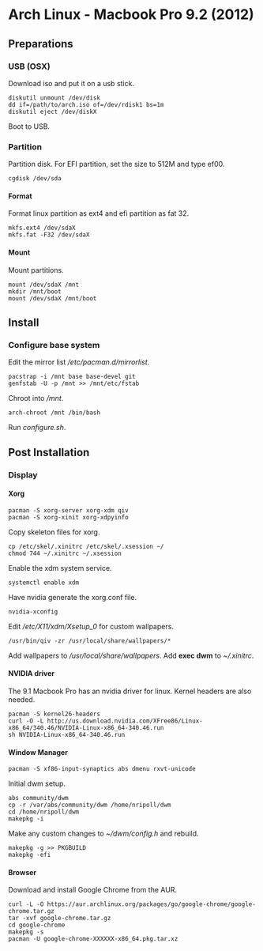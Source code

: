 # Arch Linux - Macbook Pro 9.2 (2012)

## Preparations

### USB (OSX)

Download iso and put it on a usb stick.

    diskutil unmount /dev/disk
    dd if=/path/to/arch.iso of=/dev/rdisk1 bs=1m
    diskutil eject /dev/diskX

Boot to USB.

### Partition

Partition disk. For EFI partition, set the size to 512M and type ef00.

    cgdisk /dev/sda

#### Format

Format linux partition as ext4 and efi partition as fat 32.

    mkfs.ext4 /dev/sdaX
    mkfs.fat -F32 /dev/sdaX

#### Mount

Mount partitions.

    mount /dev/sdaX /mnt
    mkdir /mnt/boot
    mount /dev/sdaX /mnt/boot

## Install

### Configure base system

Edit the mirror list */etc/pacman.d/mirrorlist*.

    pacstrap -i /mnt base base-devel git
    genfstab -U -p /mnt >> /mnt/etc/fstab

Chroot into */mnt*.

    arch-chroot /mnt /bin/bash

Run *configure.sh*.

## Post Installation

### Display

#### Xorg

    pacman -S xorg-server xorg-xdm qiv
    pacman -S xorg-xinit xorg-xdpyinfo
	
Copy skeleton files for xorg. 

    cp /etc/skel/.xinitrc /etc/skel/.xsession ~/
    chmod 744 ~/.xinitrc ~/.xsession

Enable the xdm system service.

    systemctl enable xdm

Have nvidia generate the xorg.conf file.

    nvidia-xconfig

Edit */etc/X11/xdm/Xsetup_0* for custom wallpapers. 

    /usr/bin/qiv -zr /usr/local/share/wallpapers/*

Add wallpapers to */usr/local/share/wallpapers*.
Add **exec dwm** to *~/.xinitrc*.

#### NVIDIA driver

The 9.1 Macbook Pro has an nvidia driver for linux. Kernel headers are also needed.

    pacman -S kernel26-headers
    curl -O -L http://us.download.nvidia.com/XFree86/Linux-x86_64/340.46/NVIDIA-Linux-x86_64-340.46.run
    sh NVIDIA-Linux-x86_64-340.46.run

#### Window Manager

    pacman -S xf86-input-synaptics abs dmenu rxvt-unicode 

Initial dwm setup. 

    abs community/dwm
    cp -r /var/abs/community/dwm /home/nripoll/dwm
    cd /home/nripoll/dwm
    makepkg -i

Make any custom changes to *~/dwm/config.h* and rebuild.

    makepkg -g >> PKGBUILD
    makepkg -efi

#### Browser

Download and install Google Chrome from the AUR.

    curl -L -O https://aur.archlinux.org/packages/go/google-chrome/google-chrome.tar.gz
    tar -xvf google-chrome.tar.gz
    cd google-chrome
    makepkg -s
    pacman -U google-chrome-XXXXXX-x86_64.pkg.tar.xz
